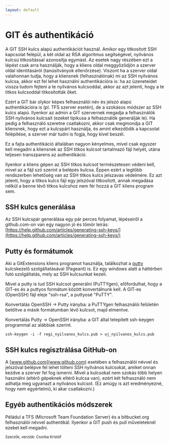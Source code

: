 ```yaml
---
layout: default
---
```


# GIT és authentikáció

A GIT SSH kulcs alapú authentikációt használ. Amikor egy titkosított SSH kapcsolat felépül, a két oldal az RSA algoritmus segítségével, nyilvános kulcsú titkosítással azonosítja egymást. Az esetek nagy részében ezt a lépést csak arra használják, hogy a kliens oldal meggyőződjön a szerver oldal identitásáról (tanúsítványok ellenőrzése). Viszont ha a szerver oldal valahonnan tudja, hogy a kliensnek (felhasználónak) mi az SSH nyilvános kulcsa, akkor ezt fel lehet használni authentikációra is: ha az üzeneteidet vissza tudom fejteni a te nyilvános kulcsoddal, akkor az azt jelenti, hogy a te titkos kulcsoddal titkosították őket.

Ezért a GIT bár olykor képes felhasználói név és jelszó alapú authentikációra is (pl. TFS szerver esetén), de a szokásos módszer az SSH kulcs alapú. Ilyenkor az admin a GIT szervernek megadja a felhasználók SSH nyilvános kulcsait (ezeket tipikusa a felhasználók generálják le). Ha pedig a felhasználó szeretne csatlakozni, akkor csak megmondja a GIT kliensnek, hogy ezt a kulcspárt használja, és amint elkezdődik a kapcsolat felépítése, a szerver már tudni is fogja, hogy kivel beszél.

Ez a fajta authentikáció általában nagyon kényelmes, mivel csak egyszer kell megadni a kliensnek az SSH titkos kulcsot tartalmazó fájl helyét, utána teljesen transzparens az authentikáció.

Ilyenkor a kliens gépen az SSH titkos kulcsot természetesen védeni kell, mivel az a fájl szó szerint a belépés kulcsa. Éppen ezért a legtöbb rendszerben lehetőség van az SSH titkos kulcs jelszavas védelmére. Ez azt jelenti, hogy a titkos kulcs fájl egy jelszóval titkosított, annak megadása nélkül a benne lévő titkos kulcshoz nem fér hozzá a GIT kliens program sem.

## SSH kulcs generálása

Az SSH kulcspár generálása egy pár perces folyamat, lépéseiről a github.com-on van egy nagyon jó és tömör leírás:
[https://help.github.com/articles/generating-ssh-keys/](https://help.github.com/articles/generating-ssh-keys/)

## Putty és formátumok

Aki a GitExtensions kliens programot használja, találkozhat a [putty](http://www.putty.org/) kulcskezelő szolgáltatásával (Pageant) is. Ez egy windows alatt a háttérben futó szolgáltatás, mely az SSH kulcsunkat kezeli.

Mivel a putty is tud SSH kulcsot generálni (PuTTYgen), előfordulhat, hogy a GIT-es és a puttyos formátum között konvertálnunk kell. A GIT-es (OpenSSH) fájl eleje "ssh-rsa", a puttyosé "PuTTY".

Konvertálás OpenSSH -> Putty irányba: a PuTTYgen felhasználói felületén betöltve a másik formátumban lévő kulcsot, majd elmentve.

Konvertálás Putty -> OpenSSH irányba: a GIT által telepített ssh-keygen programmal az alábbiak szerint.

    ssh-keygen -i -f regi_nyilvanos_kulcs.pub > uj_nyilvanos_kulcs.pub

## SSH kulcs regisztrálása GitHub-on

A [www.github.com](www.github.com) esetében a felhasználói névvel és jelszóval belépve fel lehet tölteni SSH nyilvános kulcsokat, amiket onnan kezdve a szerver fel fog ismerni. Mivel a kulcsokat nem szokás több helyen használni (eltérő gépeknek eltérő kulcsa van), ezért két felhasználó nem adhatja meg ugyanazt a nyilvános kulcsot. (Ez amúgy is azt eredményezné, hogy nem egyértelmű, ki akar csatlakozni.)

## Egyéb authentikációs módszerek

Péládul a TFS (Microsoft Team Foundation Server) és a bitbucket.org felhasználói névvel authentikál. Ilyenkor a GIT push és pull műveleteknél ezeket kell megadni.

<small>Szerzők, verziók: Csorba Kristóf</small>
